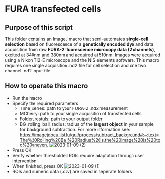 # FURA transfected cells

## Purpose of this script
This folder contains an ImageJ macro that semi-automates **single-cell selection** based on fluorescence of a **genetically encoded dye** and data acquisition from raw **FURA-2 fluorescence microcopy data (2 channels)**, excited at 340nm and 380nm and acquired at 510nm.
Images were acquired using a Nikon TI2-E microscope and the NIS elements software. This macro requires one single acquisition .nd2 file for cell selection and one two channel .nd2 input file.

## How to operate this macro

* Run the macro
* Specify the required parameters
  * Time_series: path to your FURA-2 .nd2 measurement
  * MCherry: path to your single acquisition of transfected cells
  * Folder_restuls: path to your output folder
  * BG_rolling_ball_radius: radius of the **largest object** in your sample for background subtraction. For more information see: https://imagejdocu.list.lu/gui/process/subtract_background#:~:text=The%20Rolling%20Ball%20Radius%20is,the%20image%20is%20too%20uneven.
![2023-01-09 (2)](https://user-images.githubusercontent.com/38840043/211395430-6718ef0c-4448-44c5-bd25-c84e05e43831.png)
* Press OK
* Verify whether thresholded ROIs require adaptation through user intervention
* When finished, press OK
![2023-01-09 (1)](https://user-images.githubusercontent.com/38840043/211396777-480df19a-10ad-4df0-a7d0-b0987f950fc9.png)
* ROIs and numeric data (.csv) are saved in seperate folders
